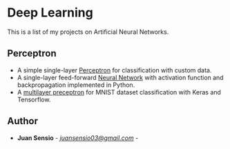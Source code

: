 # Deep Learning
This is a list of my projects on Artificial Neural Networks.

## Perceptron

- A simple single-layer [Perceptron](https://github.com/JuanSensio/AIprojects/blob/master/DL/perceptron/perceptron.ipynb) for classification with custom data.
- A single-layer feed-forward [Neural Network](https://github.com/JuanSensio/AIprojects/blob/master/DL/nn/nn.py) with activation function and backpropagation implemented in Python.
- A [multilayer preceptron](https://github.com/JuanSensio/AIprojects/blob/master/DL/mnist) for MNIST dataset classification
with Keras and Tensorflow. 


## Author

* **Juan Sensio** - *juansensio03@gmail.com* -
